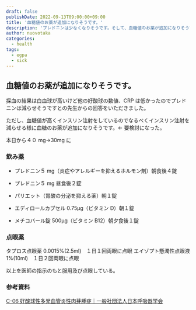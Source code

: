 ```yaml
---
draft: false
publishDate: 2022-09-13T09:00:00+09:00
title: '血糖値のお薬が追加になりそうです。'
description: 'プレドニンは少なくなりそうです。そして、血糖値のお薬が追加になりそうです。'
author: nuovotaka
categories:
  - health
tags:
  - egpa
  - sick
---
```


## 血糖値のお薬が追加になりそうです。

採血の結果は白血球が高いけど他の好酸球の数値、CRP は低かったのでプレドニンは減らせそうですとの先生からの回答をいただきました。

ただし、血糖値が高くインスリン注射をしているのでなるべくインスリン注射を減らせる様に血糖のお薬が追加になりそうです。← 要検討になった。

本日から４０ mg→30mg に

### 飲み薬

- プレドニン５ mg（炎症やアレルギーを抑えるホルモン剤）朝食後４錠
- プレドニン５ mg 昼食後２錠

- パリエット（胃酸の分泌を抑える薬）朝１錠
- エディロールカプセル 0.75μg（ビタミン D）朝１錠
- メチコバール錠 500μg（ビタミン B12）朝夕食後１錠

### 点眼薬

タプロス点眼薬 0.0015%(2.5ml)　１日１回両眼に点眼
エイゾプト懸濁性点眼液 1%(10ml)　１日２回両眼に点眼

以上を医師の指示のもと服用及び点眼している。

### 参考資料

[C-06 好酸球性多発血管炎性肉芽腫症｜一般社団法人日本呼吸器学会](https://www.jrs.or.jp/citizen/disease/c/c-06.html)
